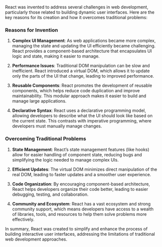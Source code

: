 React was invented to address several challenges in web development, particularly those related to building dynamic user interfaces. Here are the key reasons for its creation and how it overcomes traditional problems:

### Reasons for Invention

1. **Complex UI Management**: As web applications became more complex, managing the state and updating the UI efficiently became challenging. React provides a component-based architecture that encapsulates UI logic and state, making it easier to manage.

2. **Performance Issues**: Traditional DOM manipulation can be slow and inefficient. React introduced a virtual DOM, which allows it to update only the parts of the UI that change, leading to improved performance.

3. **Reusable Components**: React promotes the development of reusable components, which helps reduce code duplication and improve maintainability. This modular approach makes it easier to build and manage large applications.

4. **Declarative Syntax**: React uses a declarative programming model, allowing developers to describe what the UI should look like based on the current state. This contrasts with imperative programming, where developers must manually manage changes.

### Overcoming Traditional Problems

1. **State Management**: React’s state management features (like hooks) allow for easier handling of component state, reducing bugs and simplifying the logic needed to manage complex UIs.

2. **Efficient Updates**: The virtual DOM minimizes direct manipulation of the real DOM, leading to faster updates and a smoother user experience.

3. **Code Organization**: By encouraging component-based architecture, React helps developers organize their code better, leading to easier debugging, testing, and collaboration.

4. **Community and Ecosystem**: React has a vast ecosystem and strong community support, which means developers have access to a wealth of libraries, tools, and resources to help them solve problems more effectively.

In summary, React was created to simplify and enhance the process of building interactive user interfaces, addressing the limitations of traditional web development approaches.
